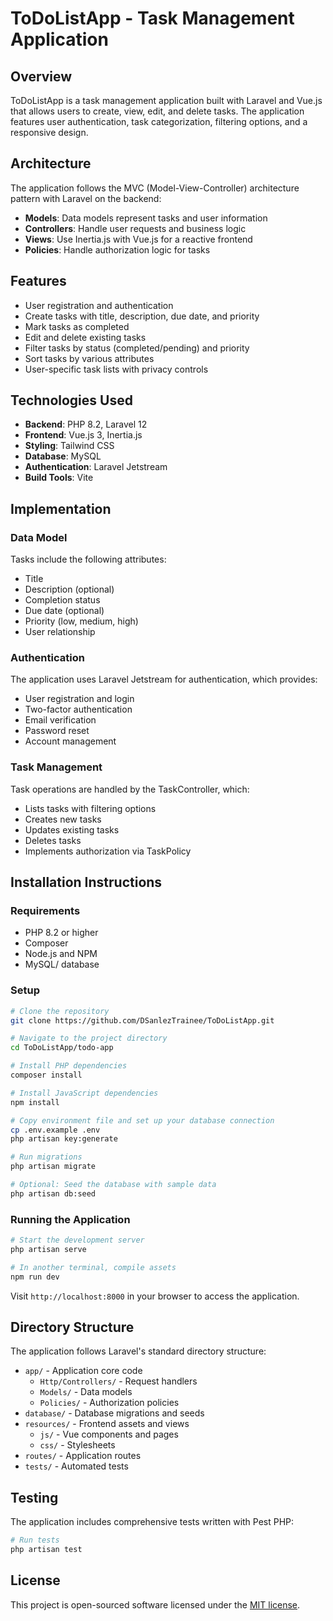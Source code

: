 # ToDoListApp - Task Management Application

## Overview

ToDoListApp is a task management application built with Laravel and Vue.js that allows users to create, view, edit, and delete tasks. The application features user authentication, task categorization, filtering options, and a responsive design.

## Architecture

The application follows the MVC (Model-View-Controller) architecture pattern with Laravel on the backend:

-   **Models**: Data models represent tasks and user information
-   **Controllers**: Handle user requests and business logic
-   **Views**: Use Inertia.js with Vue.js for a reactive frontend
-   **Policies**: Handle authorization logic for tasks

## Features

-   User registration and authentication
-   Create tasks with title, description, due date, and priority
-   Mark tasks as completed
-   Edit and delete existing tasks
-   Filter tasks by status (completed/pending) and priority
-   Sort tasks by various attributes
-   User-specific task lists with privacy controls

## Technologies Used

-   **Backend**: PHP 8.2, Laravel 12
-   **Frontend**: Vue.js 3, Inertia.js
-   **Styling**: Tailwind CSS
-   **Database**: MySQL
-   **Authentication**: Laravel Jetstream
-   **Build Tools**: Vite

## Implementation

### Data Model

Tasks include the following attributes:

-   Title
-   Description (optional)
-   Completion status
-   Due date (optional)
-   Priority (low, medium, high)
-   User relationship

### Authentication

The application uses Laravel Jetstream for authentication, which provides:

-   User registration and login
-   Two-factor authentication
-   Email verification
-   Password reset
-   Account management

### Task Management

Task operations are handled by the TaskController, which:

-   Lists tasks with filtering options
-   Creates new tasks
-   Updates existing tasks
-   Deletes tasks
-   Implements authorization via TaskPolicy

## Installation Instructions

### Requirements

-   PHP 8.2 or higher
-   Composer
-   Node.js and NPM
-   MySQL/ database

### Setup

```bash
# Clone the repository
git clone https://github.com/DSanlezTrainee/ToDoListApp.git

# Navigate to the project directory
cd ToDoListApp/todo-app

# Install PHP dependencies
composer install

# Install JavaScript dependencies
npm install

# Copy environment file and set up your database connection
cp .env.example .env
php artisan key:generate

# Run migrations
php artisan migrate

# Optional: Seed the database with sample data
php artisan db:seed
```

### Running the Application

```bash
# Start the development server
php artisan serve

# In another terminal, compile assets
npm run dev
```

Visit `http://localhost:8000` in your browser to access the application.

## Directory Structure

The application follows Laravel's standard directory structure:

-   `app/` - Application core code
    -   `Http/Controllers/` - Request handlers
    -   `Models/` - Data models
    -   `Policies/` - Authorization policies
-   `database/` - Database migrations and seeds
-   `resources/` - Frontend assets and views
    -   `js/` - Vue components and pages
    -   `css/` - Stylesheets
-   `routes/` - Application routes
-   `tests/` - Automated tests

## Testing

The application includes comprehensive tests written with Pest PHP:

```bash
# Run tests
php artisan test
```

## License

This project is open-sourced software licensed under the [MIT license](https://opensource.org/licenses/MIT).
